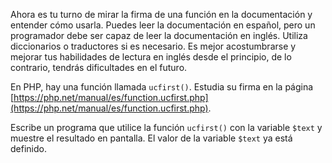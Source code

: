 Ahora es tu turno de mirar la firma de una función en la documentación y entender cómo usarla. Puedes leer la documentación en español, pero un programador debe ser capaz de leer la documentación en inglés. Utiliza diccionarios o traductores si es necesario. Es mejor acostumbrarse y mejorar tus habilidades de lectura en inglés desde el principio, de lo contrario, tendrás dificultades en el futuro.

En PHP, hay una función llamada `ucfirst()`. Estudia su firma en la página [https://php.net/manual/es/function.ucfirst.php](https://php.net/manual/es/function.ucfirst.php).

Escribe un programa que utilice la función `ucfirst()` con la variable `$text` y muestre el resultado en pantalla. El valor de la variable `$text` ya está definido.
